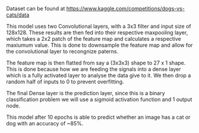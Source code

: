 Dataset can be found at https://www.kaggle.com/competitions/dogs-vs-cats/data

This model uses two Convolutional layers, with a 3x3 filter and input size of 128x128. These results are then fed into their respective maxpooling layer, which takes a 2x2 patch of the feature map and calculates a respective maxiumum value. This is done to downsample the feature map and allow for the convolutional layer to recongnize paterns.

The feature map is then flatted from say a (3x3x3) shape to 27 x 1 shape. This is done because how we are feeding the signals into a dense layer which is a fully activated layer to analyse the data give to it. We then drop a random half of inputs to 0 to prevent overfitting.

The final Dense layer is the prediction layer, since this is a binary classification problem we will use a sigmoid activation function and 1 output node.

This model after 10 epochs is able to predict whether an image has a cat or dog with an accuracy of ~85%.
